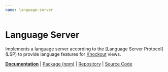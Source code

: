 ```yaml
---
name: language-server
---
```


# Language Server

<!-- @include docs/parts/packages/language-server/description.md-->

Implements a language server according to the [Language Server Protocol] (LSP) to provide language features for [Knockout] views.

<!-- /include -->

<!-- @include docs/parts/package-nav.md -->

[**Documentation**](https://elsk.dev/knuckles) | [Package (npm)](https://npmjs.com/package/@knuckles/language-server) | [Repository](https://github.com/tscpp/knuckles) | [Source Code](https://github.com/tscpp/knuckles/tree/main/packages/language-server)

<!-- /include -->

<!-- @include docs/parts/reference.md -->

[TypeScript]: https://typescriptlang.org
[ESLint]: https://eslint.org
[Knockout]: https://knockoutjs.com
[toolchain]: https://elsk.dev/knuckles

<!-- /include -->
